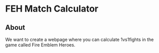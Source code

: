 # FEH Match Calculator

## About
We want to create a webpage where you can calculate 1vs1fights in the game called Fire Emblem Heroes. 
